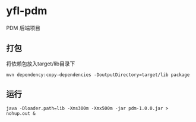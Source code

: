 # yfl-pdm
PDM 后端项目


## 打包
将依赖包放入target/lib目录下
```
mvn dependency:copy-dependencies -DoutputDirectory=target/lib package
```
 
## 运行
```
java -Dloader.path=lib -Xms300m -Xmx500m -jar pdm-1.0.0.jar > nohup.out &
```